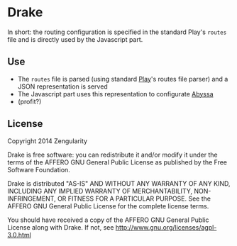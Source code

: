 Drake
=====

In short: the routing configuration is specified in the standard Play's `routes` file
and is directly used by the Javascript part.

Use
---

- The `routes` file is parsed (using standard [Play](playframework.com)'s routes file parser) and a JSON representation is served
- The Javascript part uses this representation to configurate [Abyssa](https://github.com/AlexGalays/abyssa-js)
- (profit?)

License
-------

Copyright 2014 Zengularity

Drake is free software: you can redistribute it and/or modify
it under the terms of the AFFERO GNU General Public License as published by
the Free Software Foundation.

Drake is distributed "AS-IS" AND WITHOUT ANY WARRANTY OF ANY KIND,
INCLUDING ANY IMPLIED WARRANTY OF MERCHANTABILITY,
NON-INFRINGEMENT, OR FITNESS FOR A PARTICULAR PURPOSE. See
the AFFERO GNU General Public License for the complete license terms.

You should have received a copy of the AFFERO GNU General Public License
along with Drake.  If not, see <http://www.gnu.org/licenses/agpl-3.0.html>
